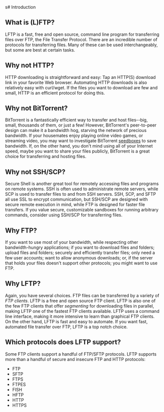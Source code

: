 s# Introduction

## What is (L)FTP?

LFTP is a fast, free and open source, command line program for transferring files over FTP, the File Transfer Protocol. There are an incredible number of protocols for transferring files. Many of these can be used interchangeably, but some are best at certain tasks.

## Why not HTTP?

HTTP downloading is straightforward and easy: Tap an HTTP(S) download link in your favorite Web browser. Automating HTTP downloads is also relatively easy with curl/wget. If the files you want to download are few and small, HTTP is an efficient protocol for doing this.

## Why not BitTorrent?

BitTorrent is a fantastically efficient way to transfer and host files--big, small, thousands of them, or just a few! However, BitTorrent's peer-to-peer design can make it a bandwidth hog, starving the network of precious bandwidth. If your housemates enjoy playing online video games, or streaming video, you may want to investigate BitTorrent [seedboxes](https://en.wikipedia.org/wiki/Seedbox) to save bandwidth. If, on the other hand, you don't mind using all of your Internet speed, maybe you want to share your files publicly, BitTorrent is a great choice for transferring and hosting files.

## Why not SSH/SCP?

Secure Shell is another great tool for remotely accessing files and programs on remote systems. SSH is often used to administrate remote servers, while SCP is used to transfer files to and from SSH servers. SSH, SCP, and SFTP all use SSL to encrypt communication, but SSH/SCP are designed with secure remote execution in mind, while FTP is designed for faster file transfers. If you value secure, customizable sandboxes for running arbitrary commands, consider using SSH/SCP for transferring files.

## Why FTP?

If you want to use most of your bandwidth, while respecting other bandwidth-hungry applications; if you want to download files and folders; upload files and folders; securely and efficiently transfer files; only need a few user accounts; want to allow anonymous downloads; or, if the server that holds your files doesn't support other protocols; you might want to use FTP.

## Why LFTP?

Again, you have several choices. FTP files can be transferred by a variety of *FTP clients*. LFTP is a free and open source FTP client. LFTP is also one of the few FTP clients that offer *segmenting* for downloading files in parallel, making LFTP one of the fastest FTP clients available. LFTP uses a command line interface, making it more intensive to learn than graphical FTP clients. On the other hand, LFTP is fast and easy to automate. If you want fast, automated file transfer over FTP, LFTP is a top notch choice.

## Which protocols does LFTP support?

Some FTP clients support a handful of FTP/SFTP protocols. LFTP supports more than a handful of secure and insecure FTP and HTTP protocols:

* FTP
* SFTP
* FTPS
* FTPES
* FISH
* HFTP
* HTTP
* HTTPS